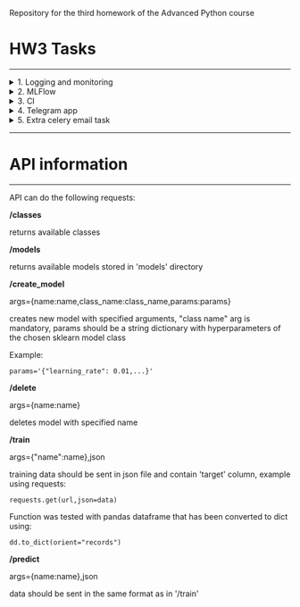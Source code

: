 Repository for the third homework of the Advanced Python course
# HW3 Tasks
____
<details><summary>1. Logging and monitoring</summary>
<p>

Logging was added via 'logging' library from base python. 
Logs are saved to app.log file on the volume named 'advancedpython_homework3_logs'
Prometheus from dockerhub image 'prom/prometheus' has been added for monitoring
It can be accessed from standard address 'localhost/9090'
</p>
</details>
<details><summary>2. MLFlow</summary>
<p>

</p>
</details>
<details><summary>3. CI</summary>
<p>

</p>
</details>
<details><summary>4. Telegram app</summary>
<p>

</p>
</details>
<details><summary>5. Extra celery email task</summary>
<p>

</p>
</details>

___
# API information
___
API can do the following requests:

**/classes**

returns available classes

**/models**

returns available models stored in 'models' directory

**/create_model**

args={name:name,class_name:class_name,params:params}

creates new model with specified arguments, "class name" arg is mandatory, params should be a string dictionary with hyperparameters of the chosen sklearn model class

Example:
```
params='{"learning_rate": 0.01,...}'
```

**/delete**

args={name:name}

deletes model with specified name

**/train**

args={"name":name},json

training data should be sent in json file and contain 'target' column, example using requests: 
```
requests.get(url,json=data)
```
Function was tested with pandas dataframe that has been converted to dict using:
```
dd.to_dict(orient="records")
```

**/predict**

args={name:name},json

data should be sent in the same format as in '/train'
